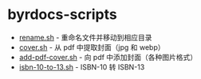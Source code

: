 # byrdocs-scripts

- [rename.sh](rename.sh) - 重命名文件并移动到相应目录
- [cover.sh](cover.sh) - 从 pdf 中提取封面（jpg 和 webp）
- [add-pdf-cover.sh](add-pdf-cover.sh) - 向 pdf 中添加封面（各种图片格式）
- [isbn-10-to-13.sh](isbn-10-to-13.sh) - ISBN-10 转 ISBN-13
